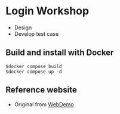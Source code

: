# Login Workshop
* Design
* Develop test case

## Build and install with Docker
```
$docker compose build
$docker compose up -d
```


## Reference website
* Original from [WebDemo](https://github.com/robotframework/WebDemo)